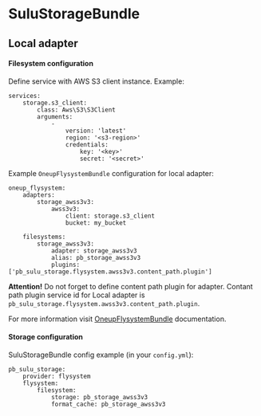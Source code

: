 # SuluStorageBundle

## Local adapter

#### Filesystem configuration
Define service with AWS S3 client instance. Example:
```
services:
    storage.s3_client:
        class: Aws\S3\S3Client
        arguments:
            -
                version: 'latest'
                region: '<s3-region>'
                credentials:
                    key: '<key>'
                    secret: '<secret>'
```

Example `OneupFlysystemBundle` configuration for local adapter:
```
oneup_flysystem:
    adapters:
        storage_awss3v3:
            awss3v3:
                client: storage.s3_client
                bucket: my_bucket
                        
    filesystems:
        storage_awss3v3:
            adapter: storage_awss3v3
            alias: pb_storage_awss3v3
            plugins: ['pb_sulu_storage.flysystem.awss3v3.content_path.plugin']
```
**Attention!** Do not forget to define content path plugin for adapter. Contant path plugin service id for Local adapter is `pb_sulu_storage.flysystem.awss3v3.content_path.plugin`.

For more information visit [OneupFlysystemBundle](https://github.com/1up-lab/OneupFlysystemBundle/blob/master/Resources/doc/adapter_awss3.md) documentation.

#### Storage configuration

SuluStorageBundle config example (in your `config.yml`):
```
pb_sulu_storage:
    provider: flysystem
    flysystem:
        filesystem:
            storage: pb_storage_awss3v3
            format_cache: pb_storage_awss3v3
```
